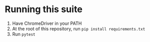 # Running this suite

1. Have ChromeDriver in your PATH
2. At the root of this repository, run `pip install requirements.txt`
3. Run `pytest`
